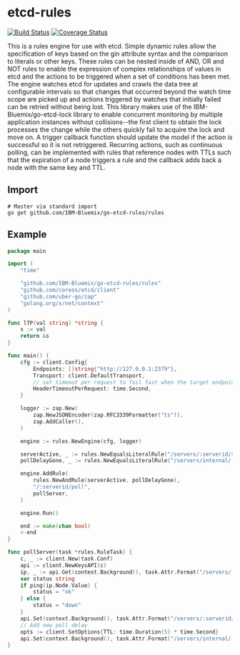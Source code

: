 etcd-rules
==========

[![Build Status](https://travis-ci.org/IBM-Bluemix/go-etcd-rules.svg?branch=master)](https://travis-ci.org/IBM-Bluemix/go-etcd-rules)
[![Coverage Status](https://coveralls.io/repos/github/IBM-Bluemix/go-etcd-rules/badge.svg?branch=master)](https://coveralls.io/github/IBM-Bluemix/go-etcd-rules?branch=master)

This is a rules engine for use with etcd.  Simple dynamic rules allow the specification
of keys based on the gin attribute syntax and the comparison to literals or other
keys.  These rules can be nested inside of AND, OR and NOT rules to enable the expression
of complex relationships of values in etcd and the actions to be triggered when a set
of conditions has been met.  The engine watches etcd for updates and crawls the data tree
at configurable intervals so that changes that occurred beyond the watch time scope are picked
up and actions triggered by watches that initially failed can be retried without being lost.
This library makes use of the IBM-Bluemix/go-etcd-lock library to enable concurrent monitoring
by multiple application instances without collisions--the first client to obtain the lock
processes the change while the others quickly fail to acquire the lock and move on.  A trigger
callback function should update the model if the action is successful so it is not retriggered.
Recurring actions, such as continuous polling, can be implemented with rules that reference
nodes with TTLs such that the expiration of a node triggers a rule and the callback adds back
a node with the same key and TTL.

Import
------

```
# Master via standard import
go get github.com/IBM-Bluemix/go-etcd-rules/rules
```

Example
-------

```go
package main

import (
	"time"

	"github.com/IBM-Bluemix/go-etcd-rules/rules"
	"github.com/coreos/etcd/client"
	"github.com/uber-go/zap"
	"golang.org/x/net/context"
)

func lTP(val string) *string {
	s := val
	return &s
}

func main() {
	cfg := client.Config{
		Endpoints: []string{"http://127.0.0.1:2379"},
		Transport: client.DefaultTransport,
		// set timeout per request to fail fast when the target endpoint is unavailable
		HeaderTimeoutPerRequest: time.Second,
	}

	logger := zap.New(
		zap.NewJSONEncoder(zap.RFC3339Formatter("ts")),
		zap.AddCaller(),
	)

	engine := rules.NewEngine(cfg, logger)

	serverActive, _ := rules.NewEqualsLiteralRule("/servers/:serverid/state", lTP("active"))
	pollDelayGone, _ := rules.NewEqualsLiteralRule("/servers/internal/:serverid/poll_delay", nil)

	engine.AddRule(
		rules.NewAndRule(serverActive, pollDelayGone),
		"/:serverid/poll",
		pollServer,
	)

	engine.Run()

	end := make(chan bool)
	<-end
}

func pollServer(task *rules.RuleTask) {
	c, _ := client.New(task.Conf)
	api := client.NewKeysAPI(c)
	ip, _ := api.Get(context.Background(), task.Attr.Format("/servers/:serverid/ip"), nil)
	var status string
	if ping(ip.Node.Value) {
		status = "ok"
	} else {
		status = "down"
	}
	api.Set(context.Background(), task.Attr.Format("/servers/:serverid/status"), status, nil)
	// Add new poll delay
	opts := client.SetOptions{TTL: time.Duration(5) * time.Second}
	api.Set(context.Background(), task.Attr.Format("/servers/internal/:serverid/poll_delay"), "", &opts)
}
```
